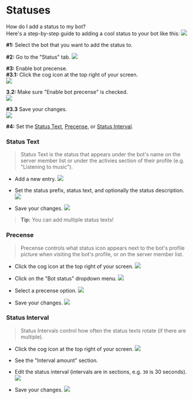 # Statuses
How do I add a status to my bot?\
Here's a step-by-step guide to adding a cool status to your bot like this:
![](https://user-images.githubusercontent.com/69215413/145660329-172a5250-416a-4e01-8a7d-e96ae7024a88.png)

**#1:** Select the bot that you want to add the status to.

**#2:** Go to the "Status" tab.
![](https://user-images.githubusercontent.com/69215413/141657270-3751bbd3-6932-4766-91b2-31cd6b623738.png)


**#3:** Enable bot precense.\
  **#3.1:** Click the cog icon at the top right of your screen.\
![](https://user-images.githubusercontent.com/69215413/141658355-1459c2bd-6227-4f0a-bc4e-ddaadd7ae8f9.png)

  **3.2:** Make sure "Enable bot precense" is checked.\
![](https://user-images.githubusercontent.com/69215413/141658789-524749cc-fa6c-45fe-8c78-d72923b681cb.png)

  **#3.3** Save your changes.\
![](https://user-images.githubusercontent.com/69215413/141658017-ce26e4be-9944-4e21-8c83-c678b11be23b.png)

**#4:** Set the [Status Text](#status-text), [Precense](#precense), or [Status Interval](#status-interval).

### Status Text
> Status Text is the status that appears under the bot's name on the server member list or under the activies section of their profile (e.g. "Listening to music").

- Add a new entry.
![](https://user-images.githubusercontent.com/69215413/141657399-22a81f69-44db-44ec-9d5b-dceff63e7c9c.png)

- Set the status prefix, status text, and optionally the status description.
![](https://user-images.githubusercontent.com/69215413/141657643-f0608bbe-f297-44d7-9a6e-2ff710fcc33d.png)

- Save your changes.
![](https://user-images.githubusercontent.com/69215413/141658017-ce26e4be-9944-4e21-8c83-c678b11be23b.png)

> **Tip:** You can add multiple status texts!


### Precense
> Precense controls what status icon appears next to the bot's profile picture when visiting the bot's profile, or on the server member list.

- Click the cog icon at the top right of your screen.
![](https://user-images.githubusercontent.com/69215413/141658355-1459c2bd-6227-4f0a-bc4e-ddaadd7ae8f9.png)


- Click on the "Bot status" dropdown menu.
![](https://user-images.githubusercontent.com/69215413/141658280-860e7404-ef9e-46d7-83a2-230a9c5eb0cc.png)

- Select a precense option.
![](https://user-images.githubusercontent.com/69215413/141658405-77e6d6be-3037-4360-bf98-fc9bb8f603c5.png)


- Save your changes.
![](https://user-images.githubusercontent.com/69215413/141658017-ce26e4be-9944-4e21-8c83-c678b11be23b.png)


### Status Interval
> Status Intervals control how often the status texts rotate (if there are multiple).

- Click the cog icon at the top right of your screen.
![](https://user-images.githubusercontent.com/69215413/141658355-1459c2bd-6227-4f0a-bc4e-ddaadd7ae8f9.png)

- See the "Interval amount" section.

- Edit the status interval (intervals are in sections, e.g. `30` is 30 seconds).
![](https://user-images.githubusercontent.com/69215413/141658524-5c82c063-58b4-4524-b0dd-6ff7283da9de.png)

- Save your changes.
![](https://user-images.githubusercontent.com/69215413/141658017-ce26e4be-9944-4e21-8c83-c678b11be23b.png)